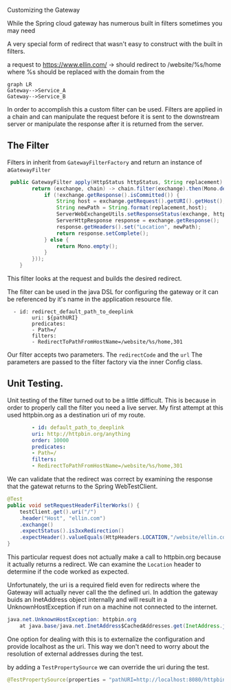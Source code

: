 Customizing the Gateway

While the Spring cloud gateway has numerous built in filters sometimes you may need 

A very special form of redirect that wasn't easy to construct with the built in filters. 

a request to https://www.ellin.com/ -> should redirect to /website/%s/home where %s should be replaced with the domain from the 

```mermaid
graph LR
Gateway-->Service_A
Gateway-->Service_B
```


In order to accomplish this a custom filter can be used.  Filters are applied in a chain and can manipulate the request before it is sent to the downstream server or manipulate the response after it is returned from the server. 

## The Filter

Filters in inherit from `GatewayFilterFactory` and return an instance of a`GatewayFilter`

```java
 public GatewayFilter apply(HttpStatus httpStatus, String replacement) {
        return (exchange, chain) -> chain.filter(exchange).then(Mono.defer(() -> {
            if (!exchange.getResponse().isCommitted()) {
                String host = exchange.getRequest().getURI().getHost();
                String newPath = String.format(replacement,host);
                ServerWebExchangeUtils.setResponseStatus(exchange, httpStatus);
                ServerHttpResponse response = exchange.getResponse();
                response.getHeaders().set("Location", newPath);
                return response.setComplete();
            } else {
                return Mono.empty();
            }
        }));
    }
```

This filter looks at the request and builds the desired redirect.

The filter can be used in the java DSL for configuring the gateway or it can be referenced by it's name in the application resource file.
```
  - id: redirect_default_path_to_deeplink
        uri: ${pathURI}
        predicates:
        - Path=/
        filters:
        - RedirectToPathFromHostName=/website/%s/home,301
```

Our filter accepts two parameters. The `redirectCode` and the `url`  The parameters are passed to the filter factory via the inner Config class.

## Unit Testing. 

Unit testing of the filter turned out to be a little difficult.  This is because in order to properly call the filter you need a live server.   My first attempt at this used httpbin.org as a destination uri of my route. 

```yaml
        - id: default_path_to_deeplink
        uri: http://httpbin.org/anything
        order: 10000
        predicates:
        - Path=/
        filters:
        - RedirectToPathFromHostName=/website/%s/home,301
```
We can validate that the redirect was correct by examining the response that the gatewat returns to the Spring WebTestClient.

```java
@Test
public void setRequestHeaderFilterWorks() {
    testClient.get().uri("/")
    .header("Host", "ellin.com")
    .exchange()
    .expectStatus().is3xxRedirection()
    .expectHeader().valueEquals(HttpHeaders.LOCATION,"/website/ellin.com/home");
}
```

This particular request does not actually make a call to httpbin.org because it actually returns a redirect.  We can examine the `Location` header to determine if the code worked as expected.

Unfortunately, the uri is a required field even for redirects where the Gateway will actually never call the the defined uri.  In addtion the gateway buids an InetAddress object internally and will result in a UnknownHostException if run on a machine not connected to the internet.

```java
java.net.UnknownHostException: httpbin.org
	at java.base/java.net.InetAddress$CachedAddresses.get(InetAddress.java:792
```
        
One option for dealing with this is to externalize the configuration and provide localhost as the uri.  This way we don't need to worry about the resolution of external addresses during the test.

by adding a `TestPropertySource` we can override the uri during the test.

```java
@TestPropertySource(properties = "pathURI=http://localhost:8080/httpbin/anything")
```